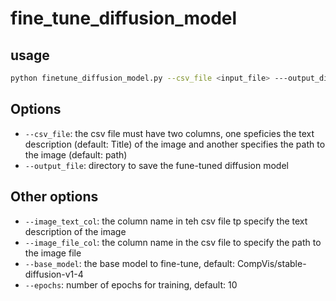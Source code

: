 # fine_tune_diffusion_model

## usage
```bash
python finetune_diffusion_model.py --csv_file <input_file> ---output_dir <output_directory>
```

## Options

- `--csv_file`: the csv file must have two columns, one speficies the text description (default: Title) of the image and another specifies the path to the image (default: path)
- `--output_file`: directory to save the fune-tuned diffusion model

## Other options
- `--image_text_col`: the column name in teh csv file tp specify the text description of the image
- `--image_file_col`: the column name in the csv file to specify the path to the image file
- `--base_model`: the base model to fine-tune, default: CompVis/stable-diffusion-v1-4
- `--epochs`: number of epochs for training, default: 10
